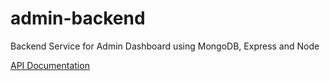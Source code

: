 # admin-backend

Backend Service for Admin Dashboard using MongoDB, Express and Node

[API Documentation](https://documenter.getpostman.com/view/10186792/2s93CLttoS)
